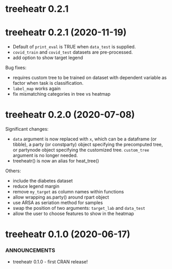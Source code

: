 # treeheatr 0.2.1

treeheatr 0.2.1 (2020-11-19)
==============================
* Default of `print_eval` is TRUE when `data_test` is supplied.
* `covid_train` and `covid_test` datasets are pre-processed.
* add option to show target legend

Bug fixes:
* requires custom tree to be trained on dataset with dependent variable as factor when task is classification.
* `label_map` works again
* fix mismatching categories in tree vs heatmap

treeheatr 0.2.0 (2020-07-08)
==============================

Significant changes:
* `data` argument is now replaced with `x`, which can be a dataframe (or tibble), a party (or constparty) object specifying the precomputed tree, or partynode object specifying the customized tree.
`custom_tree` argument is no longer needed.
* treeheatr() is now an alias for heat_tree()

Others:
* include the diabetes dataset
* reduce legend margin
* remove `my_target` as column names within functions
* allow wrapping as.party() around rpart object
* use ARSA as seriation method for samples
* swap the position of two arguments: `target_lab` and `data_test`
* allow the user to choose features to show in the heatmap


treeheatr 0.1.0 (2020-06-17)
==============================

### ANNOUNCEMENTS
* treeheatr 0.1.0 - first CRAN release!
